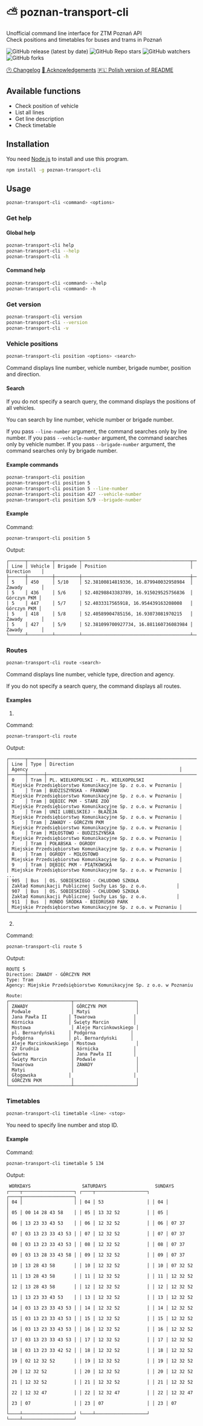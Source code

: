 # ⛅ poznan-transport-cli

Unofficial command line interface for ZTM Poznań API \
Check positions and timetables for buses and trams in Poznań

![GitHub release (latest by date)](https://img.shields.io/github/v/release/bartekl1/poznan-transport-cli?style=flat-square)
![GitHub Repo stars](https://img.shields.io/github/stars/bartekl1/poznan-transport-cli?style=flat-square)
![GitHub watchers](https://img.shields.io/github/watchers/bartekl1/poznan-transport-cli?style=flat-square)
![GitHub forks](https://img.shields.io/github/forks/bartekl1/poznan-transport-cli?style=flat-square)

<!-- [📖 Documentation](https://github.com/bartekl1/poznan-transport-cli/wiki) -->
[🕑 Changelog](https://github.com/bartekl1/poznan-transport-cli/blob/main/CHANGELOG.md)
[🎁 Acknowledgements](https://github.com/bartekl1/poznan-transport-cli/blob/main/ACKNOWLEDGEMENTS.md)
[🇵🇱 Polish version of README](https://github.com/bartekl1/poznan-transport-cli/blob/main/README_PL.md)

## Available functions

- Check position of vehicle
- List all lines
- Get line description
- Check timetable

## Installation

You need [Node.js](https://nodejs.org/) to install and use this program.

```bash
npm install -g poznan-transport-cli
```

## Usage

```bash
poznan-transport-cli <command> <options>
```

### Get help

#### Global help

```bash
poznan-transport-cli help
poznan-transport-cli --help
poznan-transport-cli -h
```

#### Command help

```bash
poznan-transport-cli <command> --help
poznan-transport-cli <command> -h
```

### Get version

```bash
poznan-transport-cli version
poznan-transport-cli --version
poznan-transport-cli -v
```

### Vehicle positions

```bash
poznan-transport-cli position <options> <search>
```

Command displays line number, vehicle number, brigade number, position and direction.

#### Search

If you do not specify a search query, the command displays the positions of all vehicles.

You can search by line number, vehicle number or brigade number.

If you pass `--line-number` argument, the command searches only by line number.
If you pass `--vehicle-number` argument, the command searches only by vehicle number.
If you pass `--brigade-number` argument, the command searches only by brigade number.

#### Example commands

```bash
poznan-transport-cli position
poznan-transport-cli position 5
poznan-transport-cli position 5 --line-number
poznan-transport-cli position 427 --vehicle-number
poznan-transport-cli position 5/9 --brigade-number
```

#### Example

Command:

```bash
poznan-transport-cli position 5
```

Output:

```text
┌──────┬─────────┬─────────┬────────────────────────────────────────┬──────────────┐
│ Line │ Vehicle │ Brigade │ Position                               │ Direction    │
├──────┼─────────┼─────────┼────────────────────────────────────────┼──────────────┤
│ 5    │ 450     │ 5/10    │ 52.38100814819336, 16.879940032958984  │ Zawady       │
│ 5    │ 436     │ 5/6     │ 52.40298843383789, 16.915029525756836  │ Górczyn PKM │
│ 5    │ 447     │ 5/7     │ 52.4033317565918, 16.954439163208008   │ Górczyn PKM │
│ 5    │ 418     │ 5/8     │ 52.40589904785156, 16.93073081970215   │ Zawady       │
│ 5    │ 427     │ 5/9     │ 52.381099700927734, 16.881160736083984 │ Zawady       │
└──────┴─────────┴─────────┴────────────────────────────────────────┴──────────────┘
```

### Routes

```bash
poznan-transport-cli route <search>
```

Command displays line number, vehicle type, direction and agency.

If you do not specify a search query, the command displays all routes.

#### Examples

1.

Command:

```bash
poznan-transport-cli route
```

Output:

```text
┌──────┬──────┬──────────────────────────────────────────────────────────────┬───────────────────────────────────────────────────────────────┐
│ Line │ Type │ Direction                                                    │ Agency                                                        │
├──────┼──────┼──────────────────────────────────────────────────────────────┼───────────────────────────────────────────────────────────────┤
│ 0    │ Tram │ PL. WIELKOPOLSKI - PL. WIELKOPOLSKI                          │ Miejskie Przedsiębiorstwo Komunikacyjne Sp. z o.o. w Poznaniu │
│ 1    │ Tram │ BUDZISZYŃSKA - FRANOWO                                       │ Miejskie Przedsiębiorstwo Komunikacyjne Sp. z o.o. w Poznaniu │
│ 2    │ Tram │ DĘBIEC PKM - STARE ZOO                                       │ Miejskie Przedsiębiorstwo Komunikacyjne Sp. z o.o. w Poznaniu │
│ 3    │ Tram │ UNII LUBELSKIEJ - BŁAŻEJA                                   │ Miejskie Przedsiębiorstwo Komunikacyjne Sp. z o.o. w Poznaniu │
│ 5    │ Tram │ ZAWADY - GÓRCZYN PKM                                         │ Miejskie Przedsiębiorstwo Komunikacyjne Sp. z o.o. w Poznaniu │
│ 6    │ Tram │ MIŁOSTOWO - BUDZISZYŃSKA                                    │ Miejskie Przedsiębiorstwo Komunikacyjne Sp. z o.o. w Poznaniu │
│ 7    │ Tram │ POŁABSKA - OGRODY                                           │ Miejskie Przedsiębiorstwo Komunikacyjne Sp. z o.o. w Poznaniu │
│ 8    │ Tram │ OGRODY - MIŁOSTOWO                                          │ Miejskie Przedsiębiorstwo Komunikacyjne Sp. z o.o. w Poznaniu │
│ 9    │ Tram │ DĘBIEC PKM - PIĄTKOWSKA                                      │ Miejskie Przedsiębiorstwo Komunikacyjne Sp. z o.o. w Poznaniu │
...
│ 905  │ Bus  │ OS. SOBIESKIEGO - CHLUDOWO SZKOŁA                           │ Zakład Komunikacji Publicznej Suchy Las Sp. z o.o.           │
│ 907  │ Bus  │ OS. SOBIESKIEGO - CHLUDOWO SZKOŁA                           │ Zakład Komunikacji Publicznej Suchy Las Sp. z o.o.           │
│ 911  │ Bus  │ RONDO ŚRÓDKA - BIEDRUSKO PARK                                │ Miejskie Przedsiębiorstwo Komunikacyjne Sp. z o.o. w Poznaniu │
└──────┴──────┴──────────────────────────────────────────────────────────────┴───────────────────────────────────────────────────────────────┘
```

2.

Command:

```bash
poznan-transport-cli route 5
```

Output:

```text
ROUTE 5
Direction: ZAWADY - GÓRCZYN PKM
Type: Tram
Agency: Miejskie Przedsiębiorstwo Komunikacyjne Sp. z o.o. w Poznaniu

Route:
┌───────────────────────┬───────────────────────┐
│ ZAWADY                │ GÓRCZYN PKM           │
│ Podwale               │ Matyi                 │
│ Jana Pawła II        │ Towarowa              │
│ Kórnicka             │ Święty Marcin         │
│ Mostowa               │ Aleje Marcinkowskiego │
│ pl. Bernardyński     │ Podgórna             │
│ Podgórna             │ pl. Bernardyński     │
│ Aleje Marcinkowskiego │ Mostowa               │
│ 27 Grudnia            │ Kórnicka             │
│ Gwarna                │ Jana Pawła II        │
│ Święty Marcin         │ Podwale               │
│ Towarowa              │ ZAWADY                │
│ Matyi                 │                       │
│ Głogowska            │                       │
│ GÓRCZYN PKM           │                       │
└───────────────────────┴───────────────────────┘
```

### Timetables

```bash
poznan-transport-cli timetable <line> <stop>
```

You need to specify line number and stop ID.

#### Example

Command:

```bash
poznan-transport-cli timetable 5 134
```

Output:

```text
 WORKDAYS                   SATURDAYS                  SUNDAYS
┌────┬───────────────────┐ ┌────┬───────────────────┐ ┌────┬───────────────────┐
│ 04 │                   │ │ 04 │ 53                │ │ 04 │                   │
│ 05 │ 00 14 28 43 58    │ │ 05 │ 13 32 52          │ │ 05 │                   │
│ 06 │ 13 23 33 43 53    │ │ 06 │ 12 32 52          │ │ 06 │ 07 37             │
│ 07 │ 03 13 23 33 43 53 │ │ 07 │ 12 32 52          │ │ 07 │ 07 37             │
│ 08 │ 03 13 23 33 43 53 │ │ 08 │ 12 32 52          │ │ 08 │ 07 37             │
│ 09 │ 03 13 28 33 43 58 │ │ 09 │ 12 32 52          │ │ 09 │ 07 37             │
│ 10 │ 13 28 43 58       │ │ 10 │ 12 32 52          │ │ 10 │ 07 32 52          │
│ 11 │ 13 28 43 58       │ │ 11 │ 12 32 52          │ │ 11 │ 12 32 52          │
│ 12 │ 13 28 43 58       │ │ 12 │ 12 32 52          │ │ 12 │ 12 32 52          │
│ 13 │ 13 23 33 43 53    │ │ 13 │ 12 32 52          │ │ 13 │ 12 32 52          │
│ 14 │ 03 13 23 33 43 53 │ │ 14 │ 12 32 52          │ │ 14 │ 12 32 52          │
│ 15 │ 03 13 23 33 43 53 │ │ 15 │ 12 32 52          │ │ 15 │ 12 32 52          │
│ 16 │ 03 13 23 33 43 53 │ │ 16 │ 12 32 52          │ │ 16 │ 12 32 52          │
│ 17 │ 03 13 23 33 43 53 │ │ 17 │ 12 32 52          │ │ 17 │ 12 32 52          │
│ 18 │ 03 13 23 33 42 52 │ │ 18 │ 12 32 52          │ │ 18 │ 12 32 52          │
│ 19 │ 02 12 32 52       │ │ 19 │ 12 32 52          │ │ 19 │ 12 32 52          │
│ 20 │ 12 32 52          │ │ 20 │ 12 32 52          │ │ 20 │ 12 32 52          │
│ 21 │ 12 32 52          │ │ 21 │ 12 32 52          │ │ 21 │ 12 32 52          │
│ 22 │ 12 32 47          │ │ 22 │ 12 32 47          │ │ 22 │ 12 32 47          │
│ 23 │ 07                │ │ 23 │ 07                │ │ 23 │ 07                │
└────┴───────────────────┘ └────┴───────────────────┘ └────┴───────────────────┘
```
